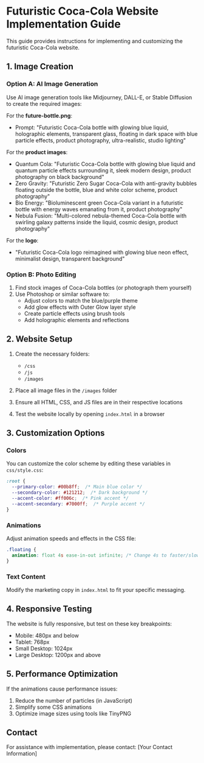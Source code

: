 # Futuristic Coca-Cola Website Implementation Guide

This guide provides instructions for implementing and customizing the futuristic Coca-Cola website.

## 1. Image Creation

### Option A: AI Image Generation
Use AI image generation tools like Midjourney, DALL-E, or Stable Diffusion to create the required images:

For the **future-bottle.png**:
- Prompt: "Futuristic Coca-Cola bottle with glowing blue liquid, holographic elements, transparent glass, floating in dark space with blue particle effects, product photography, ultra-realistic, studio lighting"

For the **product images**:
- Quantum Cola: "Futuristic Coca-Cola bottle with glowing blue liquid and quantum particle effects surrounding it, sleek modern design, product photography on black background"
- Zero Gravity: "Futuristic Zero Sugar Coca-Cola with anti-gravity bubbles floating outside the bottle, blue and white color scheme, product photography"
- Bio Energy: "Bioluminescent green Coca-Cola variant in a futuristic bottle with energy waves emanating from it, product photography"
- Nebula Fusion: "Multi-colored nebula-themed Coca-Cola bottle with swirling galaxy patterns inside the liquid, cosmic design, product photography"

For the **logo**:
- "Futuristic Coca-Cola logo reimagined with glowing blue neon effect, minimalist design, transparent background"

### Option B: Photo Editing

1. Find stock images of Coca-Cola bottles (or photograph them yourself)
2. Use Photoshop or similar software to:
   - Adjust colors to match the blue/purple theme
   - Add glow effects with Outer Glow layer style
   - Create particle effects using brush tools
   - Add holographic elements and reflections

## 2. Website Setup

1. Create the necessary folders:
   - `/css`
   - `/js`
   - `/images`

2. Place all image files in the `/images` folder
3. Ensure all HTML, CSS, and JS files are in their respective locations
4. Test the website locally by opening `index.html` in a browser

## 3. Customization Options

### Colors
You can customize the color scheme by editing these variables in `css/style.css`:

```css
:root {
  --primary-color: #00b8ff;  /* Main blue color */
  --secondary-color: #121212;  /* Dark background */
  --accent-color: #ff006c;  /* Pink accent */
  --accent-secondary: #7000ff;  /* Purple accent */
}
```

### Animations
Adjust animation speeds and effects in the CSS file:

```css
.floating {
  animation: float 4s ease-in-out infinite; /* Change 4s to faster/slower */
}
```

### Text Content
Modify the marketing copy in `index.html` to fit your specific messaging.

## 4. Responsive Testing

The website is fully responsive, but test on these key breakpoints:
- Mobile: 480px and below
- Tablet: 768px
- Small Desktop: 1024px
- Large Desktop: 1200px and above

## 5. Performance Optimization

If the animations cause performance issues:
1. Reduce the number of particles (in JavaScript)
2. Simplify some CSS animations
3. Optimize image sizes using tools like TinyPNG

## Contact

For assistance with implementation, please contact:
[Your Contact Information] 